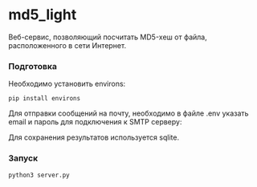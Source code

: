 # md5_light
Веб-сервис, позволяющий посчитать MD5-хеш от файла, расположенного в сети Интернет.

### Подготовка

Необходимо установить environs:

```
pip install environs
```

Для отправки сообщений на почту, необходимо в файле .env указать email и пароль для подключения к SMTP серверу:

Для сохранения результатов используется sqlite.

### Запуск

```
python3 server.py
```
